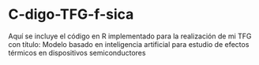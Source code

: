 # C-digo-TFG-f-sica
Aquí se incluye el código en R implementado para la realización de mi TFG con título: Modelo basado en inteligencia artificial para estudio de efectos térmicos en dispositivos semiconductores
